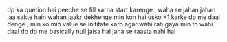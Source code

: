 dp ka quetion  hai peeche se fill karna start karenge , waha se jahan jahan jaa sakte hain wahan jaakr dekhenge min kon hai usko +1 karke dp me daal denge , min ko min value se inititate karo agar wahi rah gaya min to wahi daal do dp me basically null jaisa hai jaha se raasta nahi hai